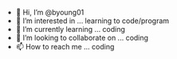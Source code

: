 - 👋 Hi, I’m @byoung01
- 👀 I’m interested in ... learning to code/program
- 🌱 I’m currently learning ... coding
- 💞️ I’m looking to collaborate on ... coding
- 📫 How to reach me ... coding

<!---
byoung01/byoung01 is a ✨ special ✨ repository because its `README.md` (this file) appears on your GitHub profile.
You can click the Preview link to take a look at your changes.
--->
